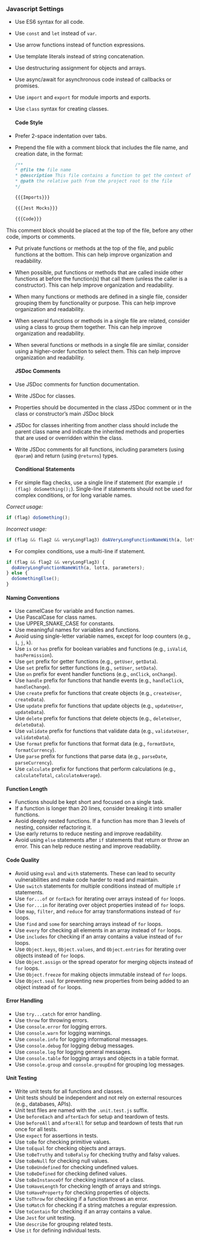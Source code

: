 ### Javascript Settings ###
- Use ES6 syntax for all code.
- Use `const` and `let` instead of `var`.
- Use arrow functions instead of function expressions.
- Use template literals instead of string concatenation.
- Use destructuring assignment for objects and arrays.
- Use async/await for asynchronous code instead of callbacks or promises.
- Use `import` and `export` for module imports and exports.
- Use `class` syntax for creating classes.

  #### Code Style ####
- Prefer 2-space indentation over tabs.
- Prepend the file with a comment block that includes the file name, and creation date, in the format:
  ```javascript
  /**
  * @file the file name
  * @description This file contains a function to get the context of a given element.
  * @path the relative path from the project root to the file
  */

  {{{Imports}}}

  {{{Jest Mocks}}}

  {{{Code}}}

  ```
This comment block should be placed at the top of the file, before any other code, imports or comments.
- Put private functions or methods at the top of the file, and public functions at the bottom. This can help improve organization and readability.
- When possible, put functions or methods that are called inside other functions at before the function(s) that call them (unless the caller is a constructor). This can help improve organization and readability.
- When many functions or methods are defined in a single file, consider grouping them by functionality or purpose. This can help improve organization and readability.
- When several functions or methods in a single file are related, consider using a class to group them together. This can help improve organization and readability.
- When several functions or methods in a single file are similar, consider using a higher-order function to select them. This can help improve organization and readability.

  #### JSDoc Comments ####
- Use JSDoc comments for function documentation.
- Write JSDoc for classes.
- Properties should be documented in the class JSDoc comment or in the class or constructor’s main JSDoc block
- JSDoc for classes inheriting from another class should include the parent class name and indicate the inherited methods and properties that are used or overridden within the class.
- Write JSDoc comments for all functions, including parameters (using `@param`) and return (using `@returns`) types.

  #### Conditional Statements ####
- For simple flag checks, use a single line if statement (for example `if (flag) doSomething();`). Single-line if statements should not be used for complex conditions, or for long variable names.

_Correct usage:_
```javascript
if (flag) doSomething();
```

_Incorrect usage:_
```javascript
if (flag && flag2 && veryLongFlag3) doAVeryLongFunctionNameWith(a, lotta, parameters);
```

- For complex conditions, use a multi-line if statement.
```javascript
if (flag && flag2 && veryLongFlag3) {
  doAVeryLongFunctionNameWith(a, lotta, parameters);
} else {
  doSomethingElse();
}
```

#### Naming Conventions ####
- Use camelCase for variable and function names.
- Use PascalCase for class names.
- Use UPPER_SNAKE_CASE for constants.
- Use meaningful names for variables and functions.
- Avoid using single-letter variable names, except for loop counters (e.g., `i`, `j`, `k`).
- Use `is` or `has` prefix for boolean variables and functions (e.g., `isValid`, `hasPermission`).
- Use `get` prefix for getter functions (e.g., `getUser`, `getData`).
- Use `set` prefix for setter functions (e.g., `setUser`, `setData`).
- Use `on` prefix for event handler functions (e.g., `onClick`, `onChange`).
- Use `handle` prefix for functions that handle events (e.g., `handleClick`, `handleChange`).
- Use `create` prefix for functions that create objects (e.g., `createUser`, `createData`).
- Use `update` prefix for functions that update objects (e.g., `updateUser`, `updateData`).
- Use `delete` prefix for functions that delete objects (e.g., `deleteUser`, `deleteData`).
- Use `validate` prefix for functions that validate data (e.g., `validateUser`, `validateData`).
- Use `format` prefix for functions that format data (e.g., `formatDate`, `formatCurrency`).
- Use `parse` prefix for functions that parse data (e.g., `parseDate`, `parseCurrency`).
- Use `calculate` prefix for functions that perform calculations (e.g., `calculateTotal`, `calculateAverage`).

#### Function Length ####
- Functions should be kept short and focused on a single task.
- If a function is longer than 20 lines, consider breaking it into smaller functions.
- Avoid deeply nested functions. If a function has more than 3 levels of nesting, consider refactoring it.
- Use early returns to reduce nesting and improve readability.
- Avoid using `else` statements after `if` statements that return or throw an error. This can help reduce nesting and improve readability.

#### Code Quality ####
- Avoid using `eval` and `with` statements. These can lead to security vulnerabilities and make code harder to read and maintain.
- Use `switch` statements for multiple conditions instead of multiple `if` statements.
- Use `for...of` or `forEach` for iterating over arrays instead of `for` loops.
- Use `for...in` for iterating over object properties instead of `for` loops.
- Use `map`, `filter`, and `reduce` for array transformations instead of `for` loops.
- Use `find` and `some` for searching arrays instead of `for` loops.
- Use `every` for checking all elements in an array instead of `for` loops.
- Use `includes` for checking if an array contains a value instead of `for` loops.
- Use `Object.keys`, `Object.values`, and `Object.entries` for iterating over objects instead of `for` loops.
- Use `Object.assign` or the spread operator for merging objects instead of `for` loops.
- Use `Object.freeze` for making objects immutable instead of `for` loops.
- Use `Object.seal` for preventing new properties from being added to an object instead of `for` loops.

#### Error Handling ####
- Use `try...catch` for error handling.
- Use `throw` for throwing errors.
- Use `console.error` for logging errors.
- Use `console.warn` for logging warnings.
- Use `console.info` for logging informational messages.
- Use `console.debug` for logging debug messages.
- Use `console.log` for logging general messages.
- Use `console.table` for logging arrays and objects in a table format.
- Use `console.group` and `console.groupEnd` for grouping log messages.

#### Unit Testing ####
- Write unit tests for all functions and classes.
- Unit tests should be independent and not rely on external resources (e.g., databases, APIs).
- Unit test files are named with the `.unit.test.js` suffix.
- Use `beforeEach` and `afterEach` for setup and teardown of tests.
- Use `beforeAll` and `afterAll` for setup and teardown of tests that run once for all tests.
- Use `expect` for assertions in tests.
- Use `toBe` for checking primitive values.
- Use `toEqual` for checking objects and arrays.
- Use `toBeTruthy` and `toBeFalsy` for checking truthy and falsy values.
- Use `toBeNull` for checking null values.
- Use `toBeUndefined` for checking undefined values.
- Use `toBeDefined` for checking defined values.
- Use `toBeInstanceOf` for checking instance of a class.
- Use `toHaveLength` for checking length of arrays and strings.
- Use `toHaveProperty` for checking properties of objects.
- Use `toThrow` for checking if a function throws an error.
- Use `toMatch` for checking if a string matches a regular expression.
- Use `toContain` for checking if an array contains a value.
- Use `Jest` for unit testing.
- Use `describe` for grouping related tests.
- Use `it` for defining individual tests.